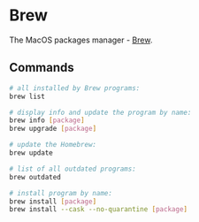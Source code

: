 # Brew

The MacOS packages manager - [Brew](https://brew.sh/).

## Commands

```bash
# all installed by Brew programs:
brew list

# display info and update the program by name:
brew info [package]
brew upgrade [package]

# update the Homebrew:
brew update

# list of all outdated programs:
brew outdated

# install program by name:
brew install [package]
brew install --cask --no-quarantine [package]
```